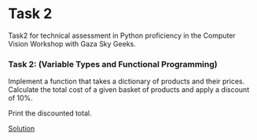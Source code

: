 # Task 2
Task2 for technical assessment in Python proficiency in the Computer Vision Workshop with Gaza Sky Geeks.

### Task 2: (Variable Types and Functional Programming)
Implement a function that takes a dictionary of products and their prices.
Calculate the total cost of a given basket of products and apply a discount of 10%.

Print the discounted total.

[Solution](task2.py)
